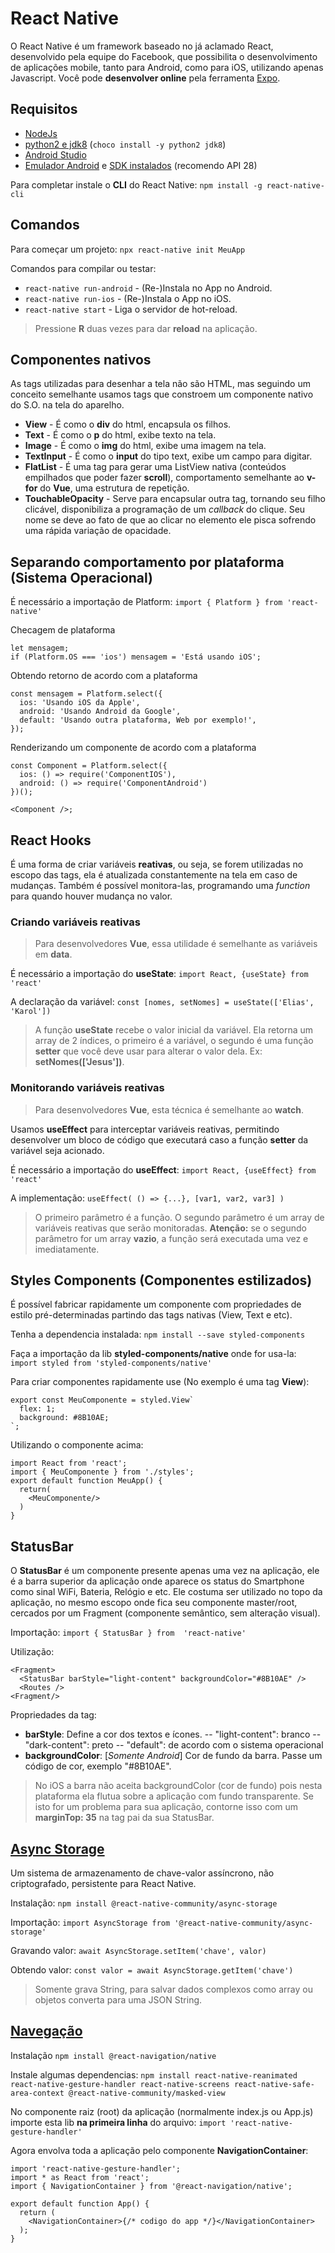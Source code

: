 
# React Native

O React Native é um framework baseado no já aclamado React, desenvolvido pela equipe do Facebook, que possibilita o desenvolvimento de aplicações mobile, tanto para Android, como para iOS, utilizando apenas Javascript.
Você pode **desenvolver online** pela ferramenta [Expo](https://snack.expo.io).

## Requisitos

- [NodeJs](https://nodejs.org/pt-br/)
- [python2 e jdk8](https://chocolatey.org/) (`choco install -y python2 jdk8`)
- [Android Studio](https://developer.android.com/studio)
- [Emulador Android](https://developer.android.com/studio/run/managing-avds?hl=pt-br) e [SDK instalados](https://developer.android.com/studio/intro/update#sdk-manager) (recomendo API 28)

Para completar instale o **CLI** do React Native:
`npm install -g react-native-cli`

## Comandos

Para começar um projeto: 
`npx react-native init MeuApp`

Comandos para compilar ou testar:
- `react-native run-android` - (Re-)Instala no App no Android.
- `react-native run-ios` - (Re-)Instala o App no iOS.
- `react-native start` - Liga o servidor de hot-reload.

> Pressione **R** duas vezes para dar **reload** na aplicação.

## Componentes nativos
As tags utilizadas para desenhar a tela não são HTML, mas seguindo um conceito semelhante usamos tags que constroem um componente nativo do S.O. na tela do aparelho.

- **View** - É como o **div** do html, encapsula os filhos.
- **Text** - É como o **p** do html, exibe texto na tela.
- **Image** - É como o **img** do html, exibe uma imagem na tela.
- **TextInput** - É como o **input** do tipo text, exibe um campo para digitar.
- **FlatList** - É uma tag para gerar uma ListView nativa (conteúdos empilhados que poder fazer **scroll**), comportamento semelhante ao **v-for** do **Vue**, uma estrutura de repetição.
- **TouchableOpacity** - Serve para encapsular outra tag, tornando seu filho clicável, disponibiliza a programação de um *callback* do clique. Seu nome se deve ao fato de que ao clicar no elemento ele pisca sofrendo uma rápida variação de opacidade.

## Separando comportamento por plataforma (Sistema Operacional)

É necessário a importação de Platform:
`import { Platform } from 'react-native'`

Checagem de plataforma
```Platform.OS
let mensagem;
if (Platform.OS === 'ios') mensagem = 'Está usando iOS';
```

Obtendo retorno de acordo com a plataforma
```Platform.select
const mensagem = Platform.select({
  ios: 'Usando iOS da Apple',
  android: 'Usando Android da Google',
  default: 'Usando outra plataforma, Web por exemplo!',
});
```

Renderizando um componente de acordo com a plataforma
```Platform Component
const Component = Platform.select({
  ios: () => require('ComponentIOS'),
  android: () => require('ComponentAndroid')
})();

<Component />;
```

## React Hooks

É uma forma de criar variáveis **reativas**, ou seja, se forem utilizadas no escopo das tags, ela é atualizada constantemente na tela em caso de mudanças. Também é possível monitora-las, programando uma *function* para quando houver mudança no valor.

### Criando variáveis reativas

> Para desenvolvedores **Vue**, essa utilidade é semelhante as variáveis em **data**.

É necessário a importação do **useState**:
`import React, {useState} from  'react'`

A declaração da variável:
`const [nomes, setNomes] = useState(['Elias', 'Karol'])`
> A função **useState** recebe o valor inicial da variável.
> Ela retorna um array de 2 índices, o primeiro é a variável, o segundo é uma função **setter** que você deve usar para alterar o valor dela. Ex: **setNomes(['Jesus'])**.

### Monitorando variáveis reativas

> Para desenvolvedores **Vue**, esta técnica é semelhante ao **watch**.

Usamos **useEffect** para interceptar variáveis reativas, permitindo desenvolver um bloco de código que executará caso a função **setter** da variável seja acionado.

É necessário a importação do **useEffect**:
`import React, {useEffect} from  'react'`

A implementação:
`useEffect( () => {...}, [var1, var2, var3] )`
> O primeiro parâmetro é a função.
> O segundo parâmetro é um array de variáveis reativas que serão monitoradas.
> **Atenção:** se o segundo parâmetro for um array **vazio**, a função será executada uma vez e imediatamente.

## Styles Components (Componentes estilizados)

É possível fabricar rapidamente um componente com propriedades de estilo pré-determinadas partindo das tags nativas (View, Text e etc).

Tenha a dependencia instalada:
`npm install --save styled-components`

Faça a importação da lib **styled-components/native** onde for usa-la:
`import styled from 'styled-components/native'`

Para criar componentes rapidamente use (No exemplo é uma tag **View**):
```Styled Components
export const MeuComponente = styled.View`
  flex: 1;
  background: #8B10AE; 
`;
```

Utilizando o componente acima:
```Styled components 2
import React from 'react';
import { MeuComponente } from './styles';
export default function MeuApp() {
  return(
    <MeuComponente/>
  )
}
```

## StatusBar

O **StatusBar** é um componente presente apenas uma vez na aplicação, ele é a barra superior da aplicação onde aparece os status do Smartphone como sinal WiFi, Bateria, Relógio e etc. Ele costuma ser utilizado no topo da aplicação, no mesmo escopo onde fica seu componente master/root, cercados por um Fragment (componente semântico, sem alteração visual).

Importação:
`import { StatusBar } from  'react-native'`

Utilização:
```StatusBar
<Fragment>
  <StatusBar barStyle="light-content" backgroundColor="#8B10AE" />
  <Routes />
<Fragment/>
```

Propriedades da tag:
- **barStyle**: Define a cor dos textos e ícones.
-- "light-content": branco
-- "dark-content": preto
-- "default": de acordo com o sistema operacional
- **backgroundColor**: [*Somente Android*] Cor de fundo da barra. Passe um código de cor, exemplo "#8B10AE".

> No iOS a barra não aceita backgroundColor (cor de fundo) pois nesta plataforma ela flutua sobre a aplicação com fundo transparente. Se isto for um problema para sua aplicação, contorne isso com um **marginTop: 35** na tag pai da sua StatusBar.

## [Async Storage](https://github.com/react-native-community/async-storage)

Um sistema de armazenamento de chave-valor assíncrono, não criptografado, persistente para React Native.

Instalação:
`npm install @react-native-community/async-storage`

Importação:
`import AsyncStorage from '@react-native-community/async-storage'`

Gravando valor:
`await AsyncStorage.setItem('chave', valor)`

Obtendo valor:
`const valor = await AsyncStorage.getItem('chave')`

> Somente grava String, para salvar dados complexos como array ou objetos converta para uma JSON String.

## [Navegação](https://reactnavigation.org)

Instalação
`npm install @react-navigation/native`

Instale algumas dependencias:
`npm install react-native-reanimated react-native-gesture-handler react-native-screens react-native-safe-area-context @react-native-community/masked-view`

No componente raiz (root) da aplicação (normalmente index.js ou App.js) importe esta lib **na primeira linha** do arquivo:
`import 'react-native-gesture-handler'`

Agora envolva toda a aplicação pelo componente **NavigationContainer**:
```NavigationContainer
import 'react-native-gesture-handler';
import * as React from 'react';
import { NavigationContainer } from '@react-navigation/native';

export default function App() {
  return (
    <NavigationContainer>{/* codigo do app */}</NavigationContainer>
  );
}
```